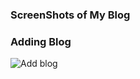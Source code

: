 ### ScreenShots of My Blog


### Adding Blog

![Add blog](https://user-images.githubusercontent.com/86913985/138862636-3a00de0c-6c80-4897-9e1e-02628c873866.png)



###

